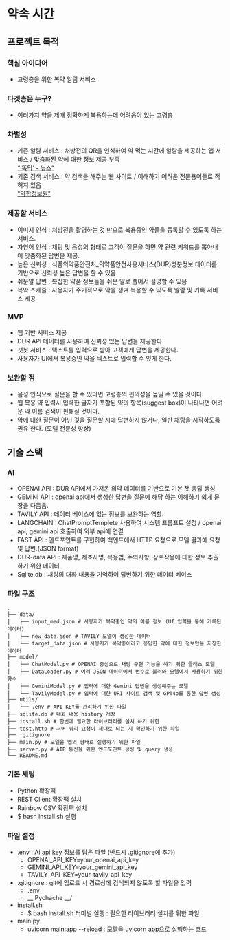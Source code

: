 # 약속 시간 

## 프로젝트 목적

### 핵심 아이디어 
- 고령층을 위한 복약 알림 서비스
### 타겟층은 누구?
- 여러가지 약을 제때 정확하게 복용하는데 어려움이 있는 고령층
### 차별성
- 기존 알람 서비스 : 처방전의 QR을 인식하여 약 먹는 시간에 알람을 제공하는 앱 서비스 / 맞춤화된 약에 대한 정보 제공 부족 <br/>
	[“‘똑닥’ - 뉴스”](https://www.k-health.com/news/articleView.html?idxno=33800)
- 기존 검색 서비스 : 약 검색을 해주는 웹 사이트 / 이해하기 어려운 전문용어들로 적혀져 있음 <br/>
	["약학정보원"](https://www.health.kr/)
### 제공할 서비스
- 이미지 인식 : 처방전을 촬영하는 것 만으로 복용중인 약들을 등록할 수 있도록 하는 서비스.
- 자연어 인식 : 채팅 및 음성의 형태로 고객이 질문을 하면 약 관련 키워드를 뽑아내어 맞춤화된 답변을 제공.
- 높은 신뢰성 : 식품의약품안전처_의약품안전사용서비스(DUR)성분정보 데이터를 기반으로 신뢰성 높은 답변을 할 수 있음.
- 쉬운말 답변 : 복잡한 약품 정보들을 쉬운 말로 풀어서 설명할 수 있음
- 복약 스케줄 : 사용자가 주기적으로 약을 챙겨 복용할 수 있도록 알람 및 기록 서비스 제공
### MVP
- 웹 기반 서비스 제공
- DUR API 데이터를 사용하여 신뢰성 있는 답변을 제공한다. 
- 챗봇 서비스 : 텍스트를 입력으로 받아 고객에게 답변을 제공한다. 
- 사용자가 UI에서 복용중인 약을 텍스트로 입력할 수 있게 한다.
### 보완할 점
- 음성 인식으로 질문을 할 수 있다면 고령층의 편의성을 높일 수 있을 것이다.
- 웹 복용 약 입력시 입력한 글자가 포함된 약의 항목(suggest box)이 나타나면 어려운 약 이름 검색이 편해질 것이다.
- 약에 대한 질문이 아닌 것을 질문할 시에 답변하지 않거나, 일반 채팅을 시작하도록 권유 한다. (모델 전문성 향상)

## 기술 스택 
### AI
- OPENAI API : DUR API에서 가져온 의약 데이터를 기반으로 기본 챗 응답 생성
- GEMINI API : openai api에서 생성한 답변을 질문에 해당 하는 이해하기 쉽게 문장을 다듬음.
- TAVILY API : 데이터 베이스에 없는 정보를 보완하는 역할.
- LANGCHAIN : ChatPromptTemplete 사용하여 시스템 프롬프트 설정 / openai api, gemini api 호출하여 외부 api에 연결
- FAST API : 엔드포인트를 구현하여 백엔드에서 HTTP 요청으로 모델 결과에 요청 및 답변.(JSON format)
- DUR-data API : 제품명, 제조사명, 복용법, 주의사항, 상호작용에 대한 정보 추출하기 위한 데이터
- Sqlite.db : 채팅의 대화 내용을 기억하여 답변하기 위한 데이터 베이스 

### 파일 구조
```
.
├── data/
│   ├── input_med.json # 사용자가 복약중인 약의 이름 정보 (UI 입력을 통해 기록된 데이터)
│   ├── new_data.json # TAVILY 모델이 생성한 데이터
│   └── target_data.json # 사용자가 복약중이라고 응답한 약에 대한 정보만을 저장한 데이터
├── model/
│   ├── ChatModel.py # OPENAI 중심으로 채팅 구현 기능을 하기 위한 클래스 모델
│   ├── DataLoader.py # 여러 JSON 데이터에서 변수로 불러와 모델에서 사용하기 위한 함수
│   ├── GeminiModel.py # 입력에 대한 Gemini 답변을 생성해주는 모델
│   └── TavilyModel.py # 입력에 대한 URI 사이트 검색 및 GPT4o를 통한 답변 생성
├── utils/
│   └── .env # API KEY를 관리하기 위한 파일
├── sqlite.db # 대화 내용 history 저장
├── install.sh # 한번에 필요한 라이브러리를 설치 하기 위한 
├── test.http # 서버 쿼리 요청이 제대로 되는 지 확인하기 위한 파일
├── .gitignore 
├── main.py # 모델을 앱의 형태로 실행하기 위한 파일
├── server.py # AIP 통신을 위한 엔드포인트 생성 및 query 생성
└── README.md
```

### 기본 세팅
- Python 확장팩
- REST Client 확장팩 설치
- Rainbow CSV 확장팩 설치
- $ bash install.sh 실행

### 파일 설정
- .env : Ai api key 정보를 담은 파일 (반드시 .gitignore에 추가)
    - OPENAI_API_KEY=your_openai_api_key
    - GEMINI_API_KEY=your_gemini_api_key
    - TAVILY_API_KEY=your_tavily_api_key
- .gitignore : git에 업로드 시 경로상에 검색되지 않도록 할 파일을 입력
    - .env
    - __ Pychache __/
- install.sh 
    - $ bash install.sh 터미널 실행 : 필요한 라이브러리 설치를 위한 파일
- main.py 
    - uvicorn main:app --reload : 모델을 uvicorn app으로 실행하는 코드


